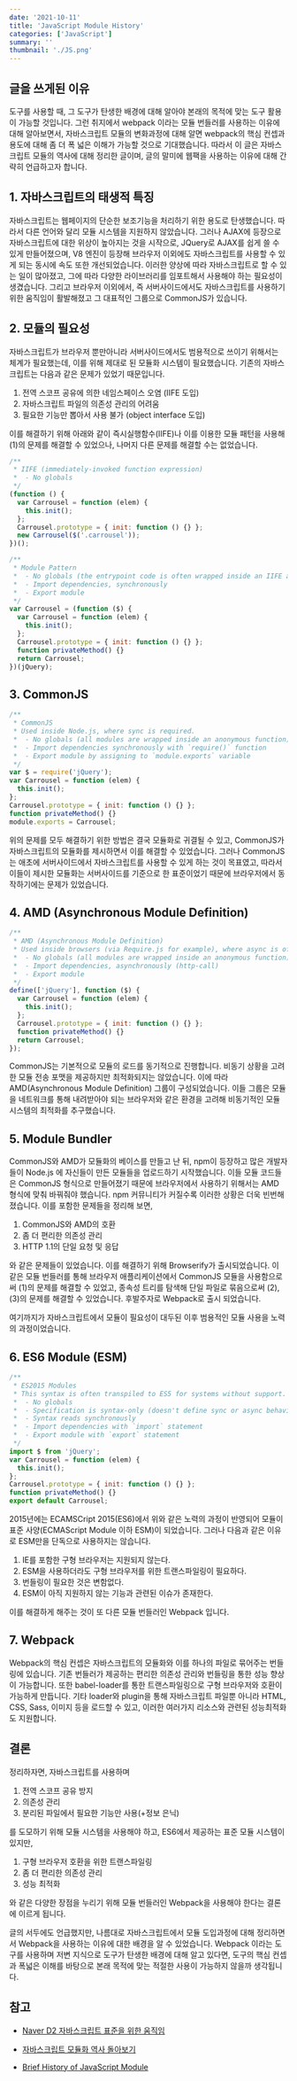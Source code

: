 ```yaml
---
date: '2021-10-11'
title: 'JavaScript Module History'
categories: ['JavaScript']
summary: ''
thumbnail: './JS.png'
---
```


## 글을 쓰게된 이유

도구를 사용할 때, 그 도구가 탄생한 배경에 대해 알아야 본래의 목적에 맞는 도구 활용이 가능할 것입니다. 그런 취지에서 webpack 이라는 모듈 번들러를 사용하는 이유에 대해 알아보면서, 자바스크립트 모듈의 변화과정에 대해 알면 webpack의 핵심 컨셉과 용도에 대해 좀 더 폭 넓은 이해가 가능할 것으로 기대했습니다. 따라서 이 글은 자바스크립트 모듈의 역사에 대해 정리한 글이며, 글의 말미에 웹팩을 사용하는 이유에 대해 간략히 언급하고자 합니다.

## 1. 자바스크립트의 태생적 특징

자바스크립트는 웹페이지의 단순한 보조기능을 처리하기 위한 용도로 탄생했습니다. 따라서 다른 언어와 달리 모듈 시스템을 지원하지 않았습니다. 그러나 AJAX에 등장으로 자바스크립트에 대한 위상이 높아지는 것을 시작으로, JQuery로 AJAX를 쉽게 쓸 수 있게 만들어졌으며, V8 엔진이 등장해 브라우저 이외에도 자바스크립트를 사용할 수 있게 되는 동시에 속도 또한 개선되었습니다. 이러한 양상에 따라 자바스크립트로 할 수 있는 일이 많아졌고, 그에 따라 다양한 라이브러리를 임포트해서 사용해야 하는 필요성이 생겼습니다. 그리고 브라우저 이외에서, 즉 서버사이드에서도 자바스크립트를 사용하기 위한 움직임이 활발해졌고 그 대표적인 그룹으로 CommonJS가 있습니다.

## 2. 모듈의 필요성

자바스크립트가 브라우저 뿐만아니라 서버사이드에서도 범용적으로 쓰이기 위해서는 체계가 필요했는데, 이를 위해 제대로 된 모듈화 시스템이 필요했습니다. 기존의 자바스크립트는 다음과 같은 문제가 있었기 때문입니다.

1. 전역 스코프 공유에 의한 네임스페이스 오염 (IIFE 도입)
2. 자바스크립트 파일의 의존성 관리의 어려움
3. 필요한 기능만 뽑아서 사용 불가 (object interface 도입)

이를 해결하기 위해 아래와 같이 즉시실행함수(IIFE)나 이를 이용한 모듈 패턴을 사용해 (1)의 문제를 해결할 수 있었으나, 나머지 다른 문제를 해결할 수는 없었습니다.

```js
/**
 * IIFE (immediately-invoked function expression)
 *  - No globals
 */
(function () {
  var Carrousel = function (elem) {
    this.init();
  };
  Carrousel.prototype = { init: function () {} };
  new Carrousel($('.carrousel'));
})();

/**
 * Module Pattern
 *  - No globals (the entrypoint code is often wrapped inside an IIFE as well)
 *  - Import dependencies, synchronously
 *  - Export module
 */
var Carrousel = (function ($) {
  var Carrousel = function (elem) {
    this.init();
  };
  Carrousel.prototype = { init: function () {} };
  function privateMethod() {}
  return Carrousel;
})(jQuery);
```

## 3. CommonJS

```js
/**
 * CommonJS
 * Used inside Node.js, where sync is required.
 *  - No globals (all modules are wrapped inside an anonymous function)
 *  - Import dependencies synchronously with `require()` function
 *  - Export module by assigning to `module.exports` variable
 */
var $ = require('jQuery');
var Carrousel = function (elem) {
  this.init();
};
Carrousel.prototype = { init: function () {} };
function privateMethod() {}
module.exports = Carrousel;
```

위의 문제를 모두 해결하기 위한 방법은 결국 모듈화로 귀결될 수 있고, CommonJS가 자바스크립트의 모듈화를 제시하면서 이를 해결할 수 있었습니다. 그러나 CommonJS는 애초에 서버사이드에서 자바스크립트를 사용할 수 있게 하는 것이 목표였고, 따라서 이들이 제시한 모듈화는 서버사이드를 기준으로 한 표준이었기 때문에 브라우저에서 동작하기에는 문제가 있었습니다.

## 4. AMD (Asynchronous Module Definition)

```js
/**
 * AMD (Asynchronous Module Definition)
 * Used inside browsers (via Require.js for example), where async is often required.
 *  - No globals (all modules are wrapped inside an anonymous function)
 *  - Import dependencies, asynchronously (http-call)
 *  - Export module
 */
define(['jQuery'], function ($) {
  var Carrousel = function (elem) {
    this.init();
  };
  Carrousel.prototype = { init: function () {} };
  function privateMethod() {}
  return Carrousel;
});
```

CommonJS는 기본적으로 모듈의 로드를 동기적으로 진행합니다. 비동기 상황을 고려한 모듈 전송 포맷을 제공하지만 최적화되지는 않았습니다. 이에 따라 AMD(Asynchronous Module Definition) 그룹이 구성되었습니다. 이들 그룹은 모듈을 네트워크를 통해 내려받아야 되는 브라우저와 같은 환경을 고려해 비동기적인 모듈 시스템의 최적화를 추구했습니다.

## 5. Module Bundler

CommonJS와 AMD가 모듈화의 베이스를 만들고 난 뒤, npm이 등장하고 많은 개발자들이 Node.js 에 자신들이 만든 모듈들을 업로드하기 시작했습니다. 이들 모듈 코드들은 CommonJS 형식으로 만들어졌기 때문에 브라우저에서 사용하기 위해서는 AMD 형식에 맞춰 바꿔줘야 했습니다. npm 커뮤니티가 커질수록 이러한 상황은 더욱 빈번해졌습니다. 이를 포함한 문제들을 정리해 보면,

1. CommonJS와 AMD의 호환
2. 좀 더 편리한 의존성 관리
3. HTTP 1.1의 단일 요청 및 응답

와 같은 문제들이 있었습니다. 이를 해결하기 위해 Browserify가 출시되었습니다. 이 같은 모듈 번들러를 통해 브라우저 애플리케이션에서 CommonJS 모듈을 사용함으로써 (1)의 문제를 해결할 수 있었고, 종속성 트리를 탐색해 단일 파일로 묶음으로써 (2), (3)의 문제를 해결할 수 있었습니다. 후발주자로 Webpack로 출시 되었습니다.

여기까지가 자바스크립트에서 모듈이 필요성이 대두된 이후 범용적인 모듈 사용을 노력의 과정이었습니다.

## 6. ES6 Module (ESM)

```js
/**
 * ES2015 Modules
 * This syntax is often transpiled to ES5 for systems without support. The transpilation target is either CommonJS or AMD.
 *  - No globals
 *  - Specification is syntax-only (doesn't define sync or async behaviour)
 *  - Syntax reads synchronously
 *  - Import dependencies with `import` statement
 *  - Export module with `export` statement
 */
import $ from 'jQuery';
var Carrousel = function (elem) {
  this.init();
};
Carrousel.prototype = { init: function () {} };
function privateMethod() {}
export default Carrousel;
```

2015년에는 ECAMSCript 2015(ES6)에서 위와 같은 노력의 과정이 반영되어 모듈이 표준 사양(ECMAScript Module 이하 ESM)이 되었습니다. 그러나 다음과 같은 이유로 ESM만을 단독으로 사용하지는 않습니다.

1. IE를 포함한 구형 브라우저는 지원되지 않는다.
2. ESM을 사용하더라도 구형 브라우저를 위한 트랜스파일링이 필요하다.
3. 번들링이 필요한 것은 변함없다.
4. ESM이 아직 지원하지 않는 기능과 관련된 이슈가 존재한다.

이를 해결하게 해주는 것이 또 다른 모듈 번들러인 Webpack 입니다.

## 7. Webpack

Webpack의 핵심 컨셉은 자바스크립트의 모듈화와 이를 하나의 파일로 묶어주는 번들링에 있습니다. 기존 번들러가 제공하는 편리한 의존성 관리와 번들링을 통한 성능 향상이 가능합니다. 또한 babel-loader를 통한 트랜스파일링으로 구형 브라우저와 호환이 가능하게 만듭니다. 기타 loader와 plugin을 통해 자바스크립트 파일뿐 아니라 HTML, CSS, Sass, 이미지 등을 로드할 수 있고, 이러한 여러가지 리소스와 관련된 성능최적화도 지원합니다.

## 결론

정리하자면, 자바스크립트를 사용하며

1. 전역 스코프 공유 방지
2. 의존성 관리
3. 분리된 파일에서 필요한 기능만 사용(+정보 은닉)

를 도모하기 위해 모듈 시스템을 사용해야 하고, ES6에서 제공하는 표준 모듈 시스템이 있지만,

1. 구형 브라우저 호환을 위한 트랜스파일링
2. 좀 더 편리한 의존성 관리
3. 성능 최적화

와 같은 다양한 장점을 누리기 위해 모듈 번들러인 Webpack을 사용해야 한다는 결론에 이르게 됩니다.

글의 서두에도 언급했지만, 나름대로 자바스크립트에서 모듈 도입과정에 대해 정리하면서 Webpack을 사용하는 이유에 대한 배경을 알 수 있었습니다. Webpack 이라는 도구를 사용하며 저변 지식으로 도구가 탄생한 배경에 대해 알고 있다면, 도구의 핵심 컨셉과 폭넓은 이해를 바탕으로 본래 목적에 맞는 적절한 사용이 가능하지 않을까 생각됩니다.

## 참고

- [Naver D2 자바스크립트 표준을 위한 움직임](https://d2.naver.com/helloworld/12864)

- [자바스크립트 모듈화 역사 돌아보기](https://medium.com/@chullino/%EC%9B%B9%ED%8C%A9-3-4-js%EB%AA%A8%EB%93%88%ED%99%94-%EC%97%AD%EC%82%AC-%EB%8F%8C%EC%95%84%EB%B3%B4%EA%B8%B0-1-9df997f82002)

- [Brief History of JavaScript Module](https://medium.com/sungthecoder/javascript-module-module-loader-module-bundler-es6-module-confused-yet-6343510e7bde)
